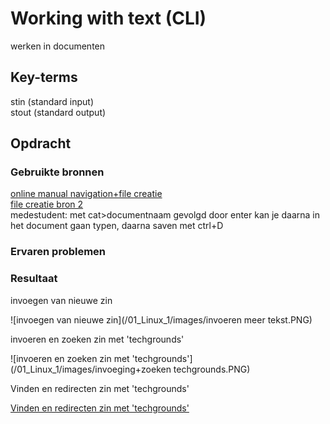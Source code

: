 # Working with text (CLI)
werken in documenten

## Key-terms
stin (standard input)  
stout (standard output)  

	
## Opdracht
### Gebruikte bronnen
[online manual navigation+file creatie](https://www.pluralsight.com/guides/beginner-linux-navigation-manual)  
[file creatie bron 2](https://monovm.com/blog/how-to-create-a-text-file-in-linux/)  
medestudent: met cat>documentnaam gevolgd door enter kan je daarna in het document gaan typen, daarna saven met ctrl+D

### Ervaren problemen


### Resultaat
invoegen van nieuwe zin


![invoegen van nieuwe zin](/01_Linux_1/images/invoeren meer tekst.PNG)  

invoeren en zoeken zin met 'techgrounds'

![invoeren en zoeken zin met 'techgrounds'](/01_Linux_1/images/invoeging+zoeken techgrounds.PNG)  

Vinden en redirecten zin met 'techgrounds'

[Vinden en redirecten zin met 'techgrounds'](../01_Linux_1/images/redirect.png)
